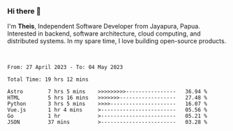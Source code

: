 ### Hi there 👋

I'm <b>Theis</b>, Independent Software Developer from Jayapura, Papua. Interested in backend, software architecture, cloud computing, and distributed systems. In my spare time, I love building open-source products.

<br>

 
 <!--START_SECTION:waka-->

```text
From: 27 April 2023 - To: 04 May 2023

Total Time: 19 hrs 12 mins

Astro        7 hrs 5 mins    >>>>>>>>>----------------   36.94 %
HTML         5 hrs 16 mins   >>>>>>>------------------   27.48 %
Python       3 hrs 5 mins    >>>>---------------------   16.07 %
Vue.js       1 hr 4 mins     >------------------------   05.56 %
Go           1 hr            >------------------------   05.21 %
JSON         37 mins         >------------------------   03.28 %
```

<!--END_SECTION:waka-->
